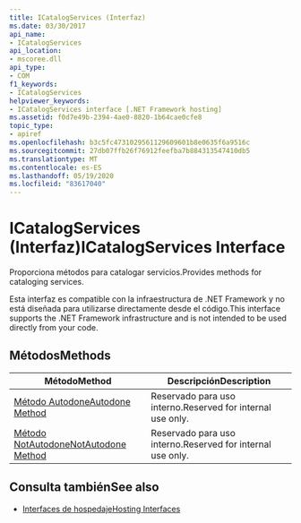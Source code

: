 ```yaml
---
title: ICatalogServices (Interfaz)
ms.date: 03/30/2017
api_name:
- ICatalogServices
api_location:
- mscoree.dll
api_type:
- COM
f1_keywords:
- ICatalogServices
helpviewer_keywords:
- ICatalogServices interface [.NET Framework hosting]
ms.assetid: f0d7e49b-2394-4ae0-8820-1b64cae0cfe8
topic_type:
- apiref
ms.openlocfilehash: b3c5fc4731029561129609601b8e0635f6a9516c
ms.sourcegitcommit: 27db07ffb26f76912feefba7b884313547410db5
ms.translationtype: MT
ms.contentlocale: es-ES
ms.lasthandoff: 05/19/2020
ms.locfileid: "83617040"
---
```

# <a name="icatalogservices-interface"></a><span data-ttu-id="36876-102">ICatalogServices (Interfaz)</span><span class="sxs-lookup"><span data-stu-id="36876-102">ICatalogServices Interface</span></span>
<span data-ttu-id="36876-103">Proporciona métodos para catalogar servicios.</span><span class="sxs-lookup"><span data-stu-id="36876-103">Provides methods for cataloging services.</span></span>  
  
 <span data-ttu-id="36876-104">Esta interfaz es compatible con la infraestructura de .NET Framework y no está diseñada para utilizarse directamente desde el código.</span><span class="sxs-lookup"><span data-stu-id="36876-104">This interface supports the .NET Framework infrastructure and is not intended to be used directly from your code.</span></span>  
  
## <a name="methods"></a><span data-ttu-id="36876-105">Métodos</span><span class="sxs-lookup"><span data-stu-id="36876-105">Methods</span></span>  
  
|<span data-ttu-id="36876-106">Método</span><span class="sxs-lookup"><span data-stu-id="36876-106">Method</span></span>|<span data-ttu-id="36876-107">Descripción</span><span class="sxs-lookup"><span data-stu-id="36876-107">Description</span></span>|  
|------------|-----------------|  
|[<span data-ttu-id="36876-108">Método Autodone</span><span class="sxs-lookup"><span data-stu-id="36876-108">Autodone Method</span></span>](icatalogservices-autodone-method.md)|<span data-ttu-id="36876-109">Reservado para uso interno.</span><span class="sxs-lookup"><span data-stu-id="36876-109">Reserved for internal use only.</span></span>|  
|[<span data-ttu-id="36876-110">Método NotAutodone</span><span class="sxs-lookup"><span data-stu-id="36876-110">NotAutodone Method</span></span>](icatalogservices-notautodone-method.md)|<span data-ttu-id="36876-111">Reservado para uso interno.</span><span class="sxs-lookup"><span data-stu-id="36876-111">Reserved for internal use only.</span></span>|  
  
## <a name="see-also"></a><span data-ttu-id="36876-112">Consulta también</span><span class="sxs-lookup"><span data-stu-id="36876-112">See also</span></span>

- [<span data-ttu-id="36876-113">Interfaces de hospedaje</span><span class="sxs-lookup"><span data-stu-id="36876-113">Hosting Interfaces</span></span>](hosting-interfaces.md)
